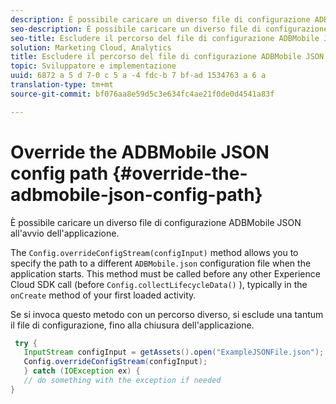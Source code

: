 ```yaml
---
description: È possibile caricare un diverso file di configurazione ADBMobile JSON all'avvio dell'applicazione.
seo-description: È possibile caricare un diverso file di configurazione ADBMobile JSON all'avvio dell'applicazione.
seo-title: Escludere il percorso del file di configurazione ADBMobile JSON
solution: Marketing Cloud, Analytics
title: Escludere il percorso del file di configurazione ADBMobile JSON
topic: Sviluppatore e implementazione
uuid: 6872 a 5 d 7-0 c 5 a -4 fdc-b 7 bf-ad 1534763 a 6 a
translation-type: tm+mt
source-git-commit: bf076aa8e59d5c3e634fc4ae21f0de0d4541a83f

---
```



# Override the ADBMobile JSON config path {#override-the-adbmobile-json-config-path}

È possibile caricare un diverso file di configurazione ADBMobile JSON all'avvio dell'applicazione.

The `Config.overrideConfigStream(configInput)` method allows you to specify the path to a different `ADBMobile.json` configuration file when the application starts. This method must be called before any other Experience Cloud SDK call (before `Config.collectLifecycleData()` ), typically in the `onCreate` method of your first loaded activity.

Se si invoca questo metodo con un percorso diverso, si esclude una tantum il file di configurazione, fino alla chiusura dell'applicazione.

```java
 try { 
   InputStream configInput = getAssets().open("ExampleJSONFile.json"); 
   Config.overrideConfigStream(configInput); 
   } catch (IOException ex) { 
   // do something with the exception if needed 
}
```

